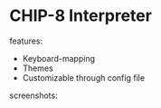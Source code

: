 # CHIP-8 Interpreter
features:
- Keyboard-mapping
- Themes
- Customizable through config file

screenshots:
